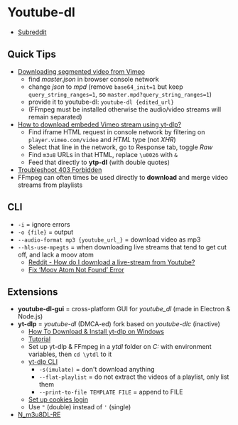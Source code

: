 # Youtube-dl

* [Subreddit](https://www.reddit.com/r/youtubedl)

## Quick Tips

* [Downloading segmented video from Vimeo](https://gist.github.com/alexeygrigorev/a1bc540925054b71e1a7268e50ad55cd?permalink_comment_id=4366460#gistcomment-4366460)
  * find _master.json_ in browser console network
  * change _json_ to _mpd_ (remove `base64_init=1` but keep `query_string_ranges=1`, so `master.mpd?query_string_ranges=1`)
  * provide it to youtube-dl: `youtube-dl {edited_url}`
  * (FFmpeg must be installed otherwise the audio/video streams will remain separated)
* [How to download embeded Vimeo stream using yt-dlp?](https://forum.videohelp.com/threads/414977-How-to-download-embeded-vimeo-stream-using-yt-dlp)
  * Find iframe HTML request in console network by filtering on `player.vimeo.com/video` and _HTML_ type (not _XHR_)
  * Select that line in the network, go to Response tab, toggle _Raw_
  * Find `m3u8` URLs in that HTML, replace `\u0026` with `&`
  * Feed that directly to **ytp-dl** (with double quotes)
* [Troubleshoot 403 Forbidden](https://www.reddit.com/r/youtubedl/wiki/errors-403forbidden)
* FFmpeg can often times be used directly to **download** and merge video streams from playlists

## CLI

* `-i` = ignore errors
* `-o {file}` = output
* `--audio-format mp3 {youtube_url_}` = download video as mp3
* `--hls-use-mpegts` = when downloading live streams that tend to get cut off, and lack a moov atom
  * [Reddit - How do I download a live-stream from Youtube?](https://www.reddit.com/r/youtubedl/comments/kajbof/comment/gfbvfcq)
  * [Fix ‘Moov Atom Not Found’ Error](https://www.stellarinfo.com/blog/moov-atom-not-found)

## Extensions

* **youtube-dl-gui** = cross-platform GUI for _youtube\_dl_ (made in Electron & Node.js)
* **yt-dlp** = _youtube-dl_ (DMCA-ed) fork based on _youtube-dlc_ (inactive)
  * [How To Download & Install yt-dlp on Windows](https://old.reddit.com/r/youtubedl/comments/qzqzaz)
  * [Tutorial](https://ostechnix.com/yt-dlp-tutorial)
  * Set up yt-dlp & FFmpeg in a _ytdl_ folder on _C:_ with environment variables, then `cd \ytdl` to it
  * [yt-dlp CLI](https://github.com/yt-dlp/yt-dlp?tab=readme-ov-file#usage-and-options)
    * `-s(imulate)` = don't download anything
    * `--flat-playlist` = do not extract the videos of a playlist, only list them
    * `--print-to-file TEMPLATE FILE` = append to FILE
  * [Set up cookies login](https://www.reddit.com/r/youtubedl/wiki/cookies)
  * Use `"` (double) instead of `'` (single)
* [N_m3u8DL-RE](https://old.reddit.com/r/youtubedl/comments/13yctys/comment/jmm629l)
